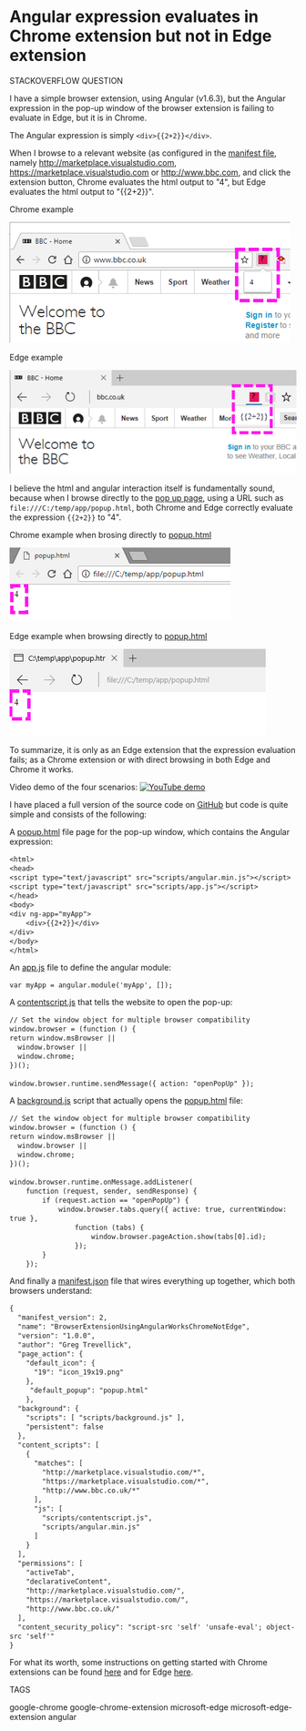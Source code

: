 # Angular expression evaluates in Chrome extension but not in Edge extension

STACKOVERFLOW QUESTION

I have a simple browser extension, using Angular (v1.6.3), but the Angular expression in the pop-up window of the browser extension is failing to evaluate in Edge, but it is in Chrome.

The Angular expression is simply ```<div>{{2+2}}</div>```.


When I browse to a relevant website (as configured in the [manifest file](https://github.com/GregTrevellick/BrowserExtensionUsingAngularWorksInChromeNotInEdge/blob/master/app/manifest.json), namely http://marketplace.visualstudio.com, https://marketplace.visualstudio.com or http://www.bbc.com, and click the extension button, Chrome evaluates the html output to "4", but Edge evaluates the html output to "{{2+2}}".    

Chrome example

![Chrome as a browser extension](ChromeExtension.png)

Edge example

![Edge as a browser extension](EdgeExtension.png)

I believe the html and angular interaction itself is fundamentally sound, because when I browse directly to the [pop up page](https://github.com/GregTrevellick/BrowserExtensionUsingAngularWorksInChromeNotInEdge/blob/master/app/popup.html), using a URL such as ```file:///C:/temp/app/popup.html```, both Chrome and Edge correctly evaluate the expression ```{{2+2}}``` to "4". 

Chrome example when brosing directly to [popup.html](https://github.com/GregTrevellick/BrowserExtensionUsingAngularWorksInChromeNotInEdge/blob/master/app/popup.html)

![Chrome direct browse to popup.html](ChromeDirect.png)

Edge example when browsing directly to [popup.html](https://github.com/GregTrevellick/BrowserExtensionUsingAngularWorksInChromeNotInEdge/blob/master/app/popup.html)

![Edge direct browse to popup.html](EdgeDirect.png)

To summarize, it is only as an Edge extension that the expression evaluation fails; as a Chrome extension or with direct browsing in both Edge and Chrome it works.

Video demo of the four scenarios:
[![YouTube demo](https://www.youtube.com/watch?v=MEk-0VzBGHo/0.jpg)](https://www.youtube.com/watch?v=MEk-0VzBGHo)

I have placed a full version of the source code on [GitHub](https://github.com/GregTrevellick/BrowserExtensionUsingAngularWorksInChromeNotInEdge) but code is quite simple and consists of the following:

A [popup.html](https://github.com/GregTrevellick/BrowserExtensionUsingAngularWorksInChromeNotInEdge/blob/master/app/popup.html) file page for the pop-up window, which contains the Angular expression:

    <html>
    <head>
    <script type="text/javascript" src="scripts/angular.min.js"></script>
    <script type="text/javascript" src="scripts/app.js"></script>
    </head>
    <body>
    <div ng-app="myApp">
        <div>{{2+2}}</div>
    </div>
    </body>
    </html>

An [app.js](https://github.com/GregTrevellick/BrowserExtensionUsingAngularWorksInChromeNotInEdge/blob/master/app/scripts/app.js) file to define the angular module:

    var myApp = angular.module('myApp', []);

A [contentscript.js](https://github.com/GregTrevellick/BrowserExtensionUsingAngularWorksInChromeNotInEdge/blob/master/app/scripts/contentscript.js) that tells the website to open the pop-up: 
 
    // Set the window object for multiple browser compatibility
    window.browser = (function () {
    return window.msBrowser ||
      window.browser ||
      window.chrome;
    })();

    window.browser.runtime.sendMessage({ action: "openPopUp" });


A [background.js](https://github.com/GregTrevellick/BrowserExtensionUsingAngularWorksInChromeNotInEdge/blob/master/app/scripts/background.js) script that actually opens the [popup.html](https://github.com/GregTrevellick/BrowserExtensionUsingAngularWorksInChromeNotInEdge/blob/master/app/popup.html) file:


    // Set the window object for multiple browser compatibility
    window.browser = (function () {
    return window.msBrowser ||
      window.browser ||
      window.chrome;
    })();
    
    window.browser.runtime.onMessage.addListener(
        function (request, sender, sendResponse) {
            if (request.action == "openPopUp") {
                window.browser.tabs.query({ active: true, currentWindow: true },
                    function (tabs) {
                        window.browser.pageAction.show(tabs[0].id);
                    });
            }
        });   

And finally a [manifest.json](https://github.com/GregTrevellick/BrowserExtensionUsingAngularWorksInChromeNotInEdge/blob/master/app/manifest.json) file that wires everything up together, which both browsers understand:

    {
      "manifest_version": 2,
      "name": "BrowserExtensionUsingAngularWorksChromeNotEdge",
      "version": "1.0.0",
      "author": "Greg Trevellick",
      "page_action": {
        "default_icon": {
          "19": "icon_19x19.png"
        },
         "default_popup": "popup.html"
        },
      "background": {
        "scripts": [ "scripts/background.js" ],
        "persistent": false
      },
      "content_scripts": [
        {
          "matches": [
            "http://marketplace.visualstudio.com/*",
            "https://marketplace.visualstudio.com/*",
            "http://www.bbc.co.uk/*"
          ],
          "js": [
            "scripts/contentscript.js",
            "scripts/angular.min.js"
          ]
        }
      ],
      "permissions": [
        "activeTab",
        "declarativeContent",
        "http://marketplace.visualstudio.com/",
        "https://marketplace.visualstudio.com/",
        "http://www.bbc.co.uk/"
      ],
      "content_security_policy": "script-src 'self' 'unsafe-eval'; object-src 'self'"
    }

For what its worth, some instructions on getting started with Chrome extensions can be found [here](https://developer.chrome.com/extensions/getstarted) and for Edge [here](https://channel9.msdn.com/Blogs/One-Dev-Minute/Debugging-Microsoft-Edge-Extensions).


TAGS

google-chrome 
google-chrome-extension
microsoft-edge
microsoft-edge-extension
angular
